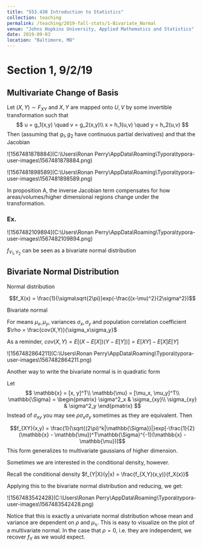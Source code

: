 ```yaml
---
title: "553.430 Introduction to Statistics"
collection: teaching
permalink: /teaching/2019-fall-stats/1-Bivariate_Normal
venue: "Johns Hopkins University, Applied Mathematics and Statistics"
date: 2019-09-03
location: "Baltimore, MD"
---
```

# Section 1, 9/2/19

## Multivariate Change of Basis

Let $(X,Y) \sim F_{XY}$ and $X,Y$ are mapped onto $U,V$ by some invertible transformation such that
$$
u = g_1(x,y) \quad v = g_2(x,y)\\
x = h_1(u,v) \quad y = h_2(u,v)
$$
Then (assuming that $g_1,g_2$ have continuous partial derivatives) and that the Jacobian 

![1567481878884](C:\Users\Ronan Perry\AppData\Roaming\Typora\typora-user-images\1567481878884.png)

![1567481898589](C:\Users\Ronan Perry\AppData\Roaming\Typora\typora-user-images\1567481898589.png)

In proposition A, the inverse Jacobian term compensates for how areas/volumes/higher dimensional regions change under the transformation.

### Ex.

![1567482109894](C:\Users\Ronan Perry\AppData\Roaming\Typora\typora-user-images\1567482109894.png)

$f_{Y_1,Y_2}$ can be seen as a bivariate normal distribution

## Bivariate Normal Distribution 

Normal distribution

$$f_X(x) = \frac{1}{\sigma\sqrt{2\pi}}exp(-\frac{(x-\mu)^2}{2\sigma^2})$$

Bivariate normal

For means $\mu_x, \mu_y$, variances $\sigma_x, \sigma_y$ and population correlation coefficient $\rho = \frac{cov(X,Y)}{\sigma_x\sigma_y}$

As a reminder, $cov(X,Y) = E[(X - E[X])(Y-E[Y])] = E[XY] - E[X]E[Y]$

![1567482864211](C:\Users\Ronan Perry\AppData\Roaming\Typora\typora-user-images\1567482864211.png)

Another way to write the bivariate normal is in quadratic form

Let
$$
\mathbb{x} = [x, y]^T\\
\mathbb{\mu} = [\mu_x, \mu_y]^T\\
\mathbb{\Sigma} = 
\begin{pmatrix}
\sigma^2_x & \sigma_{xy}\\
\sigma_{xy} & \sigma^2_y
\end{pmatrix}
$$
Instead of $\sigma_{xy}$ you may see $\rho\sigma_x\sigma_y$ sometimes as they are equivalent. Then

$$f_{XY}(x,y) = \frac{1}{\sqrt{(2\pi)^k|\mathbb{\Sigma}}|}exp[-\frac{1}{2}(\mathbb{x} - \mathbb{\mu})^T\mathbb{\Sigma}^{-1}(\mathbb{x} - \mathbb{\mu})]$$ This form generalizes to multivariate gaussians of higher dimension.

Sometimes we are interested in the conditional density, however.

Recall the conditional density $f_{Y|X}(y|x) = \frac{f_{X,Y}(x,y)}{f_X(x)}$

Applying this to the bivariate normal distribution and reducing, we get:

![1567483542428](C:\Users\Ronan Perry\AppData\Roaming\Typora\typora-user-images\1567483542428.png)

Notice that this is exactly a univariate normal distribution whose mean and variance are dependent on $\rho$ and $\mu_\mathbb{x}$. This is easy to visualize on the plot of a multivariate normal. In the case that $\rho = 0$, i.e. they are independent, we recover $f_Y$ as we would expect.
